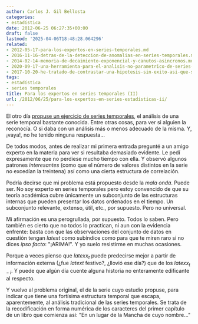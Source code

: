 ```yaml
---
author: Carlos J. Gil Bellosta
categories:
- estadística
date: 2012-06-25 06:27:35+00:00
draft: false
lastmod: '2025-04-06T18:48:28.064296'
related:
- 2012-05-17-para-los-expertos-en-series-temporales.md
- 2016-11-16-detras-de-la-deteccion-de-anomalias-en-series-temporales.md
- 2014-02-14-memoria-de-decaimiento-exponencial-y-canutos-asincronos.md
- 2020-09-17-una-herramienta-para-el-analisis-no-parametrico-de-series-temporales.md
- 2017-10-20-he-tratado-de-contrastar-una-hipotesis-sin-exito-asi-que-solo-publico-el-subproducto.md
tags:
- estadística
- series temporales
title: Para los expertos en series temporales (II)
url: /2012/06/25/para-los-expertos-en-series-estadisticas-ii/
---
```


El otro día [propuse un ejercicio de series temporales](https://datanalytics.com/2012/05/17/para-los-expertos-en-series-temporales/), el análisis de una serie temporal bastante conocida. Entre otras cosas, para ver si alguien la reconocía. O si daba con un análisis más o menos adecuado de la misma. Y, ¡vaya!, no he tenido ninguna respuesta...

De todos modos, antes de realizar mi primera entrada pregunté a un amigo experto en la materia para ver si resultaba demasiado evidente. Le pedí expresamente que no perdiese mucho tiempo con ella. Y observó algunos patrones _interesantes_ (como que el número de valores distintos en la serie no excedían la treintena) así como una cierta estructura de correlación.

Podría decirse que mi problema está propuesto desde la _mala onda_. Puede ser. No soy experto en series temporales pero estoy convencido de que su teoría académica cubre únicamente un subconjunto de las estructuras internas que pueden presentar los datos ordenados en el tiempo. Un subconjunto relevante, extenso, útil, etc., por supuesto. Pero no universal.

Mi afirmación es una perogrullada, por supuesto. Todos lo saben. Pero también es cierto que no todos lo practican, ni aun con la evidencia enfrente: basta con que las observaciones del conjunto de datos en cuestión tengan $latex t$ como subíndice como para que te miren raro si no dices _ipso facto_: "¡ARIMA!". Y yo suelo resistirme en muchas ocasiones.

Porque a veces pienso que $latex x_t$ puede predecirse mejor a partir de información externa (¿fue $latex t$ festivo?, ¿llovió ese día?) que de los $latex x_{t-i}$. Y puede que algún día cuente alguna historia no enteramente edificante al respecto.

Y vuelvo al problema original, el de la serie cuyo estudio propuse, para indicar que tiene una fortísima estructura temporal que escapa, aparentemente, al análisis tradicional de las series temporales. Se trata de la recodificación en forma numérica de los caracteres del primer capítulo de un libro que comienza así: "En un lugar de la Mancha de cuyo nombre..."